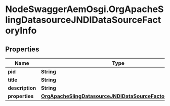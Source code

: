 # NodeSwaggerAemOsgi.OrgApacheSlingDatasourceJNDIDataSourceFactoryInfo

## Properties

Name | Type | Description | Notes
------------ | ------------- | ------------- | -------------
**pid** | **String** |  | [optional] 
**title** | **String** |  | [optional] 
**description** | **String** |  | [optional] 
**properties** | [**OrgApacheSlingDatasourceJNDIDataSourceFactoryProperties**](OrgApacheSlingDatasourceJNDIDataSourceFactoryProperties.md) |  | [optional] 


